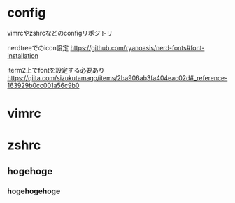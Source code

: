 # config
vimrcやzshrcなどのconfigリポジトリ

nerdtreeでのicon設定
https://github.com/ryanoasis/nerd-fonts#font-installation

iterm2上でfontを設定する必要あり
https://qiita.com/sizukutamago/items/2ba906ab3fa404eac02d#_reference-163929b0cc001a56c9b0

# vimrc

# zshrc
## hogehoge
### hogehogehoge

